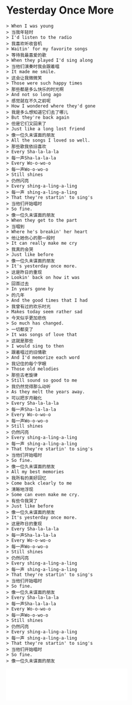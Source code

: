 # Yesterday Once More

    > When I was young
    > 当我年轻时
    > I'd listen to the radio
    > 我喜欢听收音机
    > Waitin' for my favorite songs
    > 等待我最喜爱的歌
    > When they played I'd sing along
    > 当他们演奏时我会跟着唱
    > It made me smile.
    > 这会让我微微笑
    > Those were such happy times
    > 那些都是多么快乐的时光啊
    > And not so long ago
    > 感觉就在不久之前呢
    > How I wondered where they'd gone
    > 我是多么想知道它们去了哪儿
    > But they're back again
    > 但是它们又回来了
    > Just like a long lost friend
    > 像一位久未谋面的朋友
    > All the songs I loved so well.
    > 那些歌我依旧喜欢
    > Every Sha-la-la-la
    > 每一声Sha-la-la-la
    > Every Wo-o-wo-o
    > 每一声Wo-o-wo-o
    > Still shines
    > 仍然闪亮
    > Every shing-a-ling-a-ling
    > 每一声 shing-a-ling-a-ling
    > That they're startin' to sing's
    > 当他们开始唱时
    > So fine.
    > 像一位久未谋面的朋友
    > When they get to the part
    > 当唱到
    > Where he's breakin' her heart
    > 他让她伤心的那一段时
    > It can really make me cry
    > 我真的会哭
    > Just like before
    > 像一位久未谋面的朋友
    > It's yesterday once more.
    > 这是昨日的重现
    > Lookin' back on how it was
    > 回首过去
    > In years gone by
    > 的几年
    > And the good times that I had
    > 我曾有过的欢乐时光
    > Makes today seem rather sad
    > 今天似乎更加悲伤
    > So much has changed.
    > 一切都变了
    > It was songs of love that
    > 这就是那些
    > I would sing to then
    > 跟着唱过的旧情歌
    > And I'd memorize each word
    > 我记住的每个字眼
    > Those old melodies
    > 那些古老旋律
    > Still sound so good to me
    > 我仍然觉得那么动听
    > As they melt the years away.
    > 可以把岁月融化
    > Every Sha-la-la-la
    > 每一声Sha-la-la-la
    > Every Wo-o-wo-o
    > 每一声Wo-o-wo-o
    > Still shines
    > 仍然闪亮
    > Every shing-a-ling-a-ling
    > 每一声 shing-a-ling-a-ling
    > That they're startin' to sing's
    > 当他们开始唱时
    > So fine.
    > 像一位久未谋面的朋友
    > All my best memories
    > 我所有的美好回忆
    > Come back clearly to me
    > 清晰地浮现
    > Some can even make me cry.
    > 有些令我哭了
    > Just like before
    > 像一位久未谋面的朋友
    > It's yesterday once more.
    > 这是昨日的重现
    > Every Sha-la-la-la
    > 每一声Sha-la-la-la
    > Every Wo-o-wo-o
    > 每一声Wo-o-wo-o
    > Still shines
    > 仍然闪亮
    > Every shing-a-ling-a-ling
    > 每一声 shing-a-ling-a-ling
    > That they're startin' to sing's
    > 当他们开始唱时
    > So fine.
    > 像一位久未谋面的朋友
    > Every Sha-la-la-la
    > 每一声Sha-la-la-la
    > Every Wo-o-wo-o
    > 每一声Wo-o-wo-o
    > Still shines
    > 仍然闪亮
    > Every shing-a-ling-a-ling
    > 每一声 shing-a-ling-a-ling
    > That they're startin' to sing's
    > 当他们开始唱时
    > So fine.
    > 像一位久未谋面的朋友

<iframe frameborder="no" border="0" marginwidth="0" marginheight="0" width=330 height=86 src="//music.163.com/outchain/player?type=2&id=26688672&auto=1&height=66"></iframe>